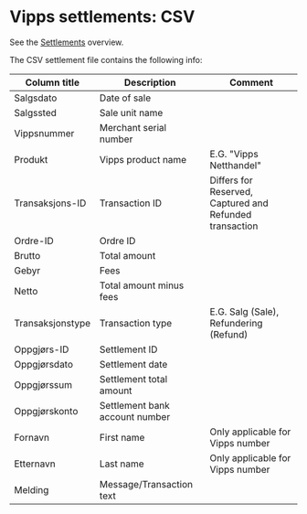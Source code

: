<!-- START_METADATA
---
title: CSV
sidebar_position: 30
---
END_METADATA -->

# Vipps settlements: CSV

See the [Settlements](..) overview.

The CSV settlement file contains the following info:

| Column title  | Description | Comment  |
| ------------- | ------------- | ------------- |
| Salgsdato  | Date of sale  | 	  |
| Salgssted  | Sale unit name	  |   |
| Vippsnummer  | Merchant serial number	  |   |
| Produkt  | Vipps product name  | E.G. "Vipps Netthandel"  |
| Transaksjons-ID  | Transaction ID  | Differs for Reserved, Captured and Refunded transaction  |
| Ordre-ID  | Ordre ID	  |   |
| Brutto  | Total amount  |   |
| Gebyr  | Fees	  |   |
| Netto  | Total amount minus fees	  |   |
| Transaksjonstype  | Transaction type  |	E.G. Salg (Sale), Refundering (Refund)  |
| Oppgjørs-ID  | Settlement ID 	  |
| Oppgjørsdato  | Settlement date	  |
| Oppgjørssum  | Settlement total amount	  |
| Oppgjørskonto  | Settlement bank account number	  |   |
| Fornavn  | First name  | Only applicable for Vipps number   |
| Etternavn  | Last name  | Only applicable for Vipps number   |
| Melding  | Message/Transaction text  |   |
